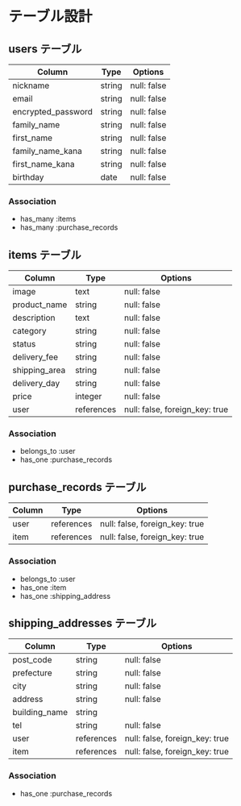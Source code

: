 # テーブル設計

## users テーブル

| Column             | Type   | Options     |
| ------------------ | ------ | ----------- |
| nickname           | string | null: false |
| email              | string | null: false |
| encrypted_password | string | null: false |
| family_name        | string | null: false |
| first_name         | string | null: false |
| family_name_kana   | string | null: false |
| first_name_kana    | string | null: false |
| birthday           | date   | null: false |

### Association

- has_many :items
- has_many :purchase_records

## items テーブル

| Column        | Type       | Options     |
| ------------- | ---------  | ----------- |
| image         | text       | null: false |
| product_name  | string     | null: false |
| description   | text       | null: false |
| category      | string     | null: false |
| status        | string     | null: false |
| delivery_fee  | string     | null: false |
| shipping_area | string     | null: false |
| delivery_day  | string     | null: false |
| price         | integer    | null: false |
| user          | references | null: false, foreign_key: true |

### Association 

- belongs_to :user
- has_one :purchase_records

## purchase_records テーブル

| Column | Type       | Options                        |
| ------ | ---------  | ------------------------------ |
| user   | references | null: false, foreign_key: true |
| item   | references | null: false, foreign_key: true |

### Association

- belongs_to :user
- has_one    :item
- has_one    :shipping_address

## shipping_addresses テーブル

| Column        | Type       | Options                        |
| ------------- | ---------- | ------------------------------ |
| post_code     | string     | null: false                    |
| prefecture    | string     | null: false                    |
| city          | string     | null: false                    |
| address       | string     | null: false                    |
| building_name | string     |                                |
| tel           | string     | null: false                    |
| user          | references | null: false, foreign_key: true |
| item          | references | null: false, foreign_key: true |

### Association

- has_one :purchase_records